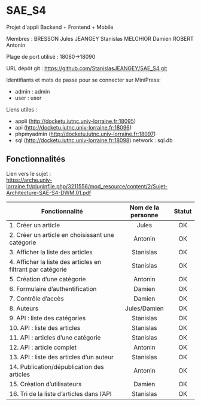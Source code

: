 # SAE_S4

Projet d'appli Backend + Frontend + Mobile

Membres :
BRESSON Jules
JEANGEY Stanislas
MELCHIOR Damien
ROBERT Antonin

Plage de port utilisé : 18080->18090

URL dépôt git : https://github.com/StanislasJEANGEY/SAE_S4.git

Identifiants et mots de passe pour se connecter sur MiniPress:
-   admin : admin
-   user : user

Liens utiles :

-   appli (http://docketu.iutnc.univ-lorraine.fr:18095)
-   api (http://docketu.iutnc.univ-lorraine.fr:18096)
-   phpmyadmin (http://docketu.iutnc.univ-lorraine.fr:18097)
-   sql (http://docketu.iutnc.univ-lorraine.fr:18098) network : sql.db

## Fonctionnalités

Lien vers le sujet :  
https://arche.univ-lorraine.fr/pluginfile.php/3211556/mod_resource/content/2/Sujet-Architecture-SAE-S4-DWM.01.pdf

| Fonctionnalité                                              | Nom de la personne | Statut |
|-------------------------------------------------------------|:------------------:|:------:|
| 1. Créer un article                                         |       Jules        |   OK   |
| 2. Créer un article en choisissant une catégorie            |      Antonin       |   OK   |
| 3. Afficher la liste des articles                           |     Stanislas      |   OK   |
| 4. Afficher la liste des articles en filtrant par catégorie |     Stanislas      |   OK   |
| 5. Création d’une catégorie                                 |      Antonin       |   OK   |
| 6. Formulaire d’authentification                            |       Damien       |   OK   |
| 7. Contrôle d’accès                                         |       Damien       |   OK   |
| 8. Auteurs                                                  |    Jules/Damien    |   OK   |
| 9. API : liste des catégories                               |     Stanislas      |   OK   |
| 10. API : liste des articles                                |     Stanislas      |   OK   |
| 11. API : articles d’une catégorie                          |     Stanislas      |   OK   |
| 12. API : article complet                                   |      Antonin       |   OK   |
| 13. API : liste des articles d’un auteur                    |     Stanislas      |   OK   |
| 14. Publication/dépublication des articles                  |      Antonin       |   OK   |
| 15. Création d’utilisateurs                                 |       Damien       |   OK   |
| 16. Tri de la liste d’articles dans l’API                   |     Stanislas      |   OK   |
